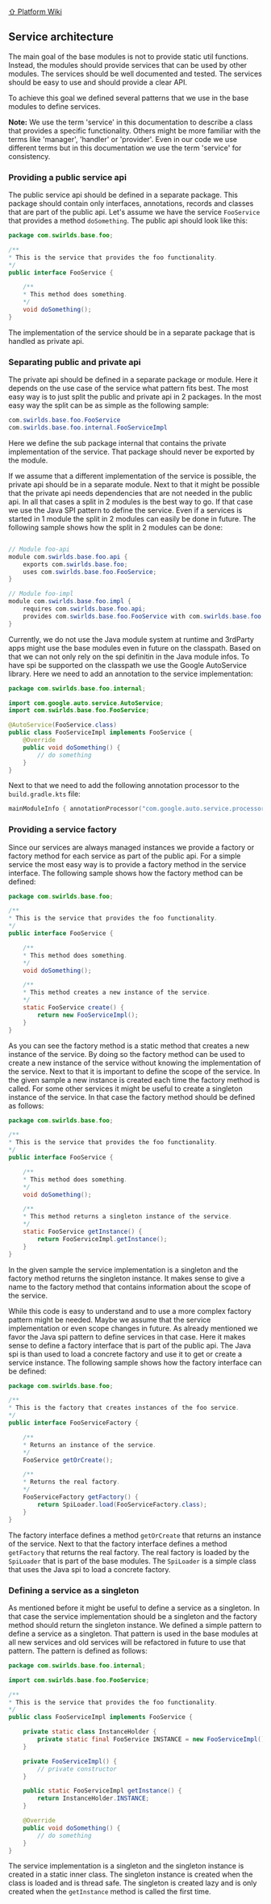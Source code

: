[⇧ Platform Wiki](../../platformWiki.md)

## Service architecture

The main goal of the base modules is not to provide static util functions.
Instead, the modules should provide services that can be used by other modules.
The services should be well documented and tested.
The services should be easy to use and should provide a clear API.

To achieve this goal we defined several patterns that we use in the base modules to define services.

**Note:** We use the term 'service' in this documentation to describe a class that provides a specific functionality.
Others might be more familiar with the terms like 'manager', 'handler' or 'provider'.
Even in our code we use different terms but in this documentation we use the term 'service' for consistency.

### Providing a public service api

The public service api should be defined in a separate package.
This package should contain only interfaces, annotations, records and classes that are part of the public api.
Let's assume we have the service `FooService` that provides a method `doSomething`.
The public api should look like this:

```java
package com.swirlds.base.foo;

/**
* This is the service that provides the foo functionality.
*/
public interface FooService {

    /**
    * This method does something.
    */
    void doSomething();
}
```

The implementation of the service should be in a separate package that is handled as private api.

### Separating public and private api

The private api should be defined in a separate package or module.
Here it depends on the use case of the service what pattern fits best.
The most easy way is to just split the public and private api in 2 packages.
In the most easy way the split can be as simple as the following sample:

```java
com.swirlds.base.foo.FooService
com.swirlds.base.foo.internal.FooServiceImpl
```

Here we define the sub package internal that contains the private implementation of the service.
That package should never be exported by the module.

If we assume that a different implementation of the service is possible, the private api should be in a separate module.
Next to that it might be possible that the private api needs dependencies that are not needed in the public api.
In all that cases a split in 2 modules is the best way to go.
If that case we use the Java SPI pattern to define the service.
Even if a services is started in 1 module the split in 2 modules can easily be done in future.
The following sample shows how the split in 2 modules can be done:

```java

// Module foo-api
module com.swirlds.base.foo.api {
    exports com.swirlds.base.foo;
    uses com.swirlds.base.foo.FooService;
}

// Module foo-impl
module com.swirlds.base.foo.impl {
    requires com.swirlds.base.foo.api;
    provides com.swirlds.base.foo.FooService with com.swirlds.base.foo.internal.FooServiceImpl;
}
```

Currently, we do not use the Java module system at runtime and 3rdParty apps might use the base modules even in future on the classpath.
Based on that we can not only rely on the spi definitin in the Java module infos.
To have spi be supported on the classpath we use the Google AutoService library.
Here we need to add an annotation to the service implementation:

```java
package com.swirlds.base.foo.internal;

import com.google.auto.service.AutoService;
import com.swirlds.base.foo.FooService;

@AutoService(FooService.class)
public class FooServiceImpl implements FooService {
    @Override
    public void doSomething() {
        // do something
    }
}
```

Next to that we need to add the following annotation processor to the `build.gradle.kts` file:

```kotlin
mainModuleInfo { annotationProcessor("com.google.auto.service.processor") }
```

### Providing a service factory

Since our services are always managed instances we provide a factory or factory method for each service as part of the public api.
For a simple service the most easy way is to provide a factory method in the service interface.
The following sample shows how the factory method can be defined:

```java
package com.swirlds.base.foo;

/**
* This is the service that provides the foo functionality.
*/
public interface FooService {

    /**
    * This method does something.
    */
    void doSomething();

    /**
    * This method creates a new instance of the service.
    */
    static FooService create() {
        return new FooServiceImpl();
    }
}
```

As you can see the factory method is a static method that creates a new instance of the service.
By doing so the factory method can be used to create a new instance of the service without knowing the implementation of the service.
Next to that it is important to define the scope of the service.
In the given sample a new instance is created each time the factory method is called.
For some other services it might be useful to create a singleton instance of the service.
In that case the factory method should be defined as follows:

```java
package com.swirlds.base.foo;

/**
* This is the service that provides the foo functionality.
*/
public interface FooService {

    /**
    * This method does something.
    */
    void doSomething();

    /**
    * This method returns a singleton instance of the service.
    */
    static FooService getInstance() {
        return FooServiceImpl.getInstance();
    }
}
```

In the given sample the service implementation is a singleton and the factory method returns the singleton instance.
It makes sense to give a name to the factory method that contains information about the scope of the service.

While this code is easy to understand and to use a more complex factory pattern might be needed.
Maybe we assume that the service implementation or even scope changes in future.
As already mentioned we favor the Java spi pattern to define services in that case.
Here it makes sense to define a factory interface that is part of the public api.
The Java spi is than used to load a concrete factory and use it to get or create a service instance.
The following sample shows how the factory interface can be defined:

```java
package com.swirlds.base.foo;

/**
* This is the factory that creates instances of the foo service.
*/
public interface FooServiceFactory {

    /**
    * Returns an instance of the service.
    */
    FooService getOrCreate();

    /**
    * Returns the real factory.
    */
    FooServiceFactory getFactory() {
        return SpiLoader.load(FooServiceFactory.class);
    }
}
```

The factory interface defines a method `getOrCreate` that returns an instance of the service.
Next to that the factory interface defines a method `getFactory` that returns the real factory.
The real factory is loaded by the `SpiLoader` that is part of the base modules.
The `SpiLoader` is a simple class that uses the Java spi to load a concrete factory.

### Defining a service as a singleton

As mentioned before it might be useful to define a service as a singleton.
In that case the service implementation should be a singleton and the factory method should return the singleton instance.
We defined a simple pattern to define a service as a singleton.
That pattern is used in the base modules at all new services and old services will be refactored in future to use that pattern.
The pattern is defined as follows:

```java
package com.swirlds.base.foo.internal;

import com.swirlds.base.foo.FooService;

/**
* This is the service that provides the foo functionality.
*/
public class FooServiceImpl implements FooService {

    private static class InstanceHolder {
        private static final FooService INSTANCE = new FooServiceImpl();
    }

    private FooServiceImpl() {
        // private constructor
    }

    public static FooServiceImpl getInstance() {
        return InstanceHolder.INSTANCE;
    }

    @Override
    public void doSomething() {
        // do something
    }
}
```

The service implementation is a singleton and the singleton instance is created in a static inner class.
The singleton instance is created when the class is loaded and is thread safe.
The singleton is created lazy and is only created when the `getInstance` method is called the first time.
